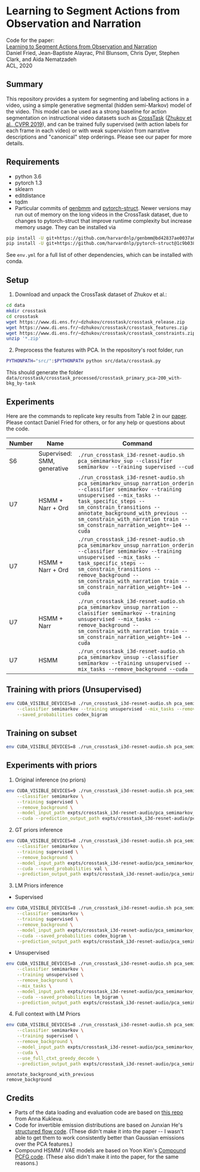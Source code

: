 # Learning to Segment Actions from Observation and Narration  

Code for the paper:  
[Learning to Segment Actions from Observation and Narration](https://arxiv.org/abs/2005.03684)  
Daniel Fried, Jean-Baptiste Alayrac, Phil Blunsom, Chris Dyer, Stephen Clark, and Aida Nematzadeh  
ACL, 2020

## Summary

This repository provides a system for segmenting and labeling actions in a video, using a simple generative segmental (hidden semi-Markov) model of the video. This model can be used as a strong baseline for action segmentation on instructional video datasets such as [CrossTask](https://github.com/DmZhukov/CrossTask) ([Zhukov et al., CVPR 2019](https://arxiv.org/abs/1903.08225)), and can be trained fully supervised (with action labels for each frame in each video) or with weak supervision from narrative descriptions and "canonical" step orderings. Please see our paper for more details.

## Requirements

* python 3.6
* pytorch 1.3
* sklearn
* editdistance
* tqdm
* Particular commits of [genbmm](https://github.com/harvardnlp/genbmm) and [pytorch-struct](https://github.com/harvardnlp/pytorch-struct/). Newer versions may run out of memory on the long videos in the CrossTask dataset, due to changes to pytorch-struct that improve runtime complexity but increase memory usage. They can be installed via

```bash
pip install -U git+https://github.com/harvardnlp/genbmm@bd42837ae0037a66803218d374c78fda72a9c9f4
pip install -U git+https://github.com/harvardnlp/pytorch-struct@1c9b038a1bbece32fe8d2d46d9e3d7c09f4c08e7
```

See `env.yml` for a full list of other dependencies, which can be installed with conda.

## Setup

1. Download and unpack the CrossTask dataset of Zhukov et al.:

```bash
cd data
mkdir crosstask
cd crosstask
wget https://www.di.ens.fr/~dzhukov/crosstask/crosstask_release.zip
wget https://www.di.ens.fr/~dzhukov/crosstask/crosstask_features.zip
wget https://www.di.ens.fr/~dzhukov/crosstask/crosstask_constraints.zip
unzip '*.zip'
```

2. Preprocess the features with PCA. In the repository's root folder, run

```bash
PYTHONPATH="src/":$PYTHONPATH python src/data/crosstask.py
```

This should generate the folder `data/crosstask/crosstask_processed/crosstask_primary_pca-200_with-bkg_by-task`

## Experiments

Here are the commands to replicate key results from Table 2 in our [paper](https://arxiv.org/abs/2005.03684). Please contact Daniel Fried for others, or for any help or questions about the code.

| Number | Name | Command |
| ------ | ---- | ------- |
| S6 | Supervised: SMM, generative |  `./run_crosstask_i3d-resnet-audio.sh pca_semimarkov_sup --classifier semimarkov --training supervised --cuda` |
| U7 | HSMM + Narr + Ord | `./run_crosstask_i3d-resnet-audio.sh pca_semimarkov_unsup_narration_ordering --classifier semimarkov --training unsupervised --mix_tasks --task_specific_steps --sm_constrain_transitions --annotate_background_with_previous --sm_constrain_with_narration train --sm_constrain_narration_weight=-1e4 --cuda` |
| U7 | HSMM + Narr + Ord | `./run_crosstask_i3d-resnet-audio.sh pca_semimarkov_unsup_narration_ordering --classifier semimarkov --training unsupervised --mix_tasks --task_specific_steps --sm_constrain_transitions --remove_background --sm_constrain_with_narration train --sm_constrain_narration_weight=-1e4 --cuda` |
| U7 | HSMM + Narr | `./run_crosstask_i3d-resnet-audio.sh pca_semimarkov_unsup_narration --classifier semimarkov --training unsupervised --mix_tasks --remove_background --sm_constrain_with_narration train --sm_constrain_narration_weight=-1e4 --cuda` |
| U7 | HSMM | `./run_crosstask_i3d-resnet-audio.sh pca_semimarkov_unsup --classifier semimarkov --training unsupervised --mix_tasks --remove_background --cuda` |


## Training with priors (Unsupervised)
```bash
env CUDA_VISIBLE_DEVICES=8 ./run_crosstask_i3d-resnet-audio.sh pca_semimarkov_unsup_init_codex_bigram \
    --classifier semimarkov --training unsupervised --mix_tasks --remove_background --cuda \
    --saved_probabilities codex_bigram
```

## Training on subset
```bash
env CUDA_VISIBLE_DEVICES=8 ./run_crosstask_i3d-resnet-audio.sh pca_semimarkov_sup --classifier semimarkov --training supervised --cuda --train_subset [train_heldout_step|train_heldout_transition]
```

## Experiments with priors
1. Original inference (no priors)
```bash
env CUDA_VISIBLE_DEVICES=9 ./run_crosstask_i3d-resnet-audio.sh pca_semimarkov_sup_nobkg \
    --classifier semimarkov \
    --training supervised \
    --remove_background \
    --model_input_path expts/crosstask_i3d-resnet-audio/pca_semimarkov_sup_nobkg/ \
    --cuda --prediction_output_path expts/crosstask_i3d-resnet-audio/pca_semimarkov_sup_nobkg/
```

2. GT priors inference
```bash
env CUDA_VISIBLE_DEVICES=8 ./run_crosstask_i3d-resnet-audio.sh pca_semimarkov_sup_nobkg_gtpriors \
    --classifier semimarkov \
    --training supervised \
    --remove_background \
    --model_input_path expts/crosstask_i3d-resnet-audio/pca_semimarkov_sup_nobkg/ \
    --cuda --saved_probabilities val \
    --prediction_output_path expts/crosstask_i3d-resnet-audio/pca_semimarkov_sup_nobkg_gtpriors
```

3. LM Priors inference
* Supervised
```bash
env CUDA_VISIBLE_DEVICES=8 ./run_crosstask_i3d-resnet-audio.sh pca_semimarkov_sup_nobkg_lmpriors_codex \
    --classifier semimarkov \
    --training supervised \
    --remove_background \
    --model_input_path expts/crosstask_i3d-resnet-audio/pca_semimarkov_sup_nobkg/ \
    --cuda --saved_probabilities codex_bigram \
    --prediction_output_path expts/crosstask_i3d-resnet-audio/pca_semimarkov_sup_nobkg_lmpriors_codex
```

* Unsupervised
```bash
env CUDA_VISIBLE_DEVICES=8 ./run_crosstask_i3d-resnet-audio.sh pca_semimarkov_unsup_lmpriors \
    --classifier semimarkov \
    --training unsupervised \
    --remove_background \
    --mix_tasks \
    --model_input_path expts/crosstask_i3d-resnet-audio/pca_semimarkov_unsup/ \
    --cuda --saved_probabilities lm_bigram \
    --prediction_output_path expts/crosstask_i3d-resnet-audio/pca_semimarkov_unsup_lmpriors
```

4. Full context with LM Priors
```bash
env CUDA_VISIBLE_DEVICES=8 ./run_crosstask_i3d-resnet-audio.sh pca_semimarkov_sup_lmpriors_fullctxt \
    --classifier semimarkov \
    --training supervised \
    --remove_background \
    --model_input_path expts/crosstask_i3d-resnet-audio/pca_semimarkov_sup_nobkg/ \
    --cuda \
    --use_full_ctxt_greedy_decode \
    --prediction_output_path expts/crosstask_i3d-resnet-audio/pca_semimarkov_sup_lmpriors_fullctxt
```

```
annotate_background_with_previous
remove_background
```


## Credits

- Parts of the data loading and evaluation code are based on [this repo](https://github.com/Annusha/slim_mallow) from Anna Kukleva.
- Code for invertible emission distributions are based on Junxian He's [structured flow code](https://github.com/jxhe/struct-learning-with-flow). (These didn't make it into the paper -- I wasn't able to get them to work consistently better than Gaussian emissions over the PCA features.)
- Compound HSMM / VAE models are based on Yoon Kim's [Compound PCFG code](https://github.com/harvardnlp/compound-pcfg). (These also didn't make it into the paper, for the same reasons.)

